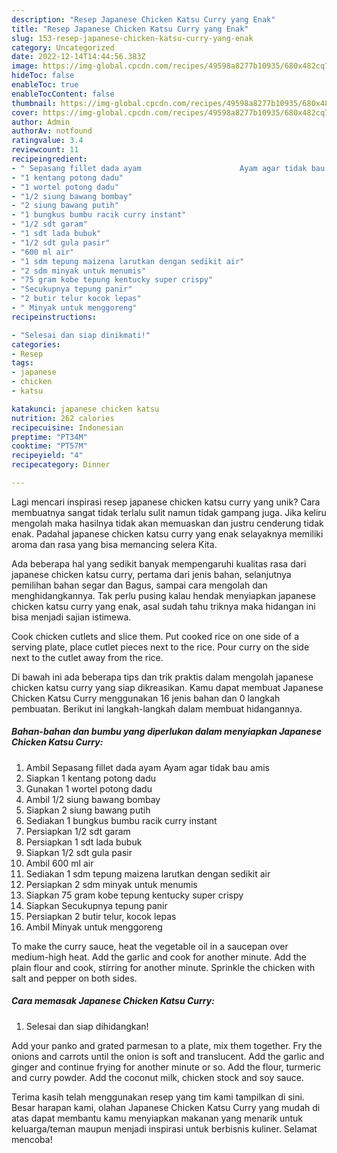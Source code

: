 ```yaml
---
description: "Resep Japanese Chicken Katsu Curry yang Enak"
title: "Resep Japanese Chicken Katsu Curry yang Enak"
slug: 153-resep-japanese-chicken-katsu-curry-yang-enak
category: Uncategorized
date: 2022-12-14T14:44:56.383Z
image: https://img-global.cpcdn.com/recipes/49598a8277b10935/680x482cq70/japanese-chicken-katsu-curry-foto-resep-utama.jpg
hideToc: false
enableToc: true
enableTocContent: false
thumbnail: https://img-global.cpcdn.com/recipes/49598a8277b10935/680x482cq70/japanese-chicken-katsu-curry-foto-resep-utama.jpg
cover: https://img-global.cpcdn.com/recipes/49598a8277b10935/680x482cq70/japanese-chicken-katsu-curry-foto-resep-utama.jpg
author: Admin
authorAv: notfound
ratingvalue: 3.4
reviewcount: 11
recipeingredient:
- " Sepasang fillet dada ayam                      Ayam agar tidak bau amis"
- "1 kentang potong dadu"
- "1 wortel potong dadu"
- "1/2 siung bawang bombay"
- "2 siung bawang putih"
- "1 bungkus bumbu racik curry instant"
- "1/2 sdt garam"
- "1 sdt lada bubuk"
- "1/2 sdt gula pasir"
- "600 ml air"
- "1 sdm tepung maizena larutkan dengan sedikit air"
- "2 sdm minyak untuk menumis"
- "75 gram kobe tepung kentucky super crispy"
- "Secukupnya tepung panir"
- "2 butir telur kocok lepas"
- " Minyak untuk menggoreng"
recipeinstructions:

- "Selesai dan siap dinikmati!"
categories:
- Resep
tags:
- japanese
- chicken
- katsu

katakunci: japanese chicken katsu 
nutrition: 262 calories
recipecuisine: Indonesian
preptime: "PT34M"
cooktime: "PT57M"
recipeyield: "4"
recipecategory: Dinner

---
```





Lagi mencari inspirasi resep japanese chicken katsu curry yang unik? Cara membuatnya sangat tidak terlalu sulit namun tidak gampang juga. Jika keliru mengolah maka hasilnya tidak akan memuaskan dan justru cenderung tidak enak. Padahal japanese chicken katsu curry yang enak selayaknya memiliki aroma dan rasa yang bisa memancing selera Kita.





Ada beberapa hal yang sedikit banyak mempengaruhi kualitas rasa dari japanese chicken katsu curry, pertama dari jenis bahan, selanjutnya pemilihan bahan segar dan Bagus, sampai cara mengolah dan menghidangkannya. Tak perlu pusing kalau hendak menyiapkan japanese chicken katsu curry yang enak,      asal sudah tahu triknya maka hidangan ini bisa menjadi sajian istimewa.














Cook chicken cutlets and slice them. Put cooked rice on one side of a serving plate, place cutlet pieces next to the rice. Pour curry on the side next to the cutlet away from the rice.






Di bawah ini ada beberapa tips dan trik praktis dalam mengolah japanese chicken katsu curry yang siap dikreasikan. Kamu dapat membuat Japanese Chicken Katsu Curry menggunakan 16 jenis bahan dan 0 langkah pembuatan. Berikut ini langkah-langkah dalam membuat hidangannya.

<!--inarticleads1-->

##### Bahan-bahan dan bumbu yang diperlukan dalam menyiapkan Japanese Chicken Katsu Curry:

1. Ambil  Sepasang fillet dada ayam                      Ayam agar tidak bau amis
1. Siapkan 1 kentang potong dadu
1. Gunakan 1 wortel potong dadu
1. Ambil 1/2 siung bawang bombay
1. Siapkan 2 siung bawang putih
1. Sediakan 1 bungkus bumbu racik curry instant
1. Persiapkan 1/2 sdt garam
1. Persiapkan 1 sdt lada bubuk
1. Siapkan 1/2 sdt gula pasir
1. Ambil 600 ml air
1. Sediakan 1 sdm tepung maizena larutkan dengan sedikit air
1. Persiapkan 2 sdm minyak untuk menumis
1. Siapkan 75 gram kobe tepung kentucky super crispy
1. Siapkan Secukupnya tepung panir
1. Persiapkan 2 butir telur, kocok lepas
1. Ambil  Minyak untuk menggoreng


To make the curry sauce, heat the vegetable oil in a saucepan over medium-high heat. Add the garlic and cook for another minute. Add the plain flour and cook, stirring for another minute. Sprinkle the chicken with salt and pepper on both sides. 

<!--inarticleads2-->

##### Cara memasak Japanese Chicken Katsu Curry:


1. Selesai dan siap dihidangkan!

Add your panko and grated parmesan to a plate, mix them together. Fry the onions and carrots until the onion is soft and translucent. Add the garlic and ginger and continue frying for another minute or so. Add the flour, turmeric and curry powder. Add the coconut milk, chicken stock and soy sauce. 

Terima kasih telah menggunakan resep yang tim kami tampilkan di sini. Besar harapan kami, olahan Japanese Chicken Katsu Curry yang mudah di atas dapat membantu kamu menyiapkan makanan yang menarik untuk keluarga/teman maupun menjadi inspirasi untuk berbisnis kuliner. Selamat mencoba!

